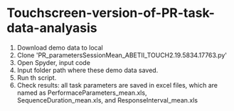 # Touchscreen-version-of-PR-task-data-analyasis

1. Download demo data to local
2. Clone 'PR_parametersSessionMean_ABETII_TOUCH2.19.5834.17763.py'
3. Open Spyder, input code
4. Input folder path where these demo data saved. 
5. Run th script. 
6. Check results: all task parameters are saved in excel files, which are named as PerformaceParameters_mean.xls, SequenceDuration_mean.xls, and ResponseInterval_mean.xls 
